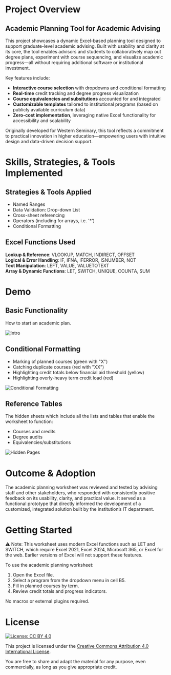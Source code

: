 # Project Overview

## Academic Planning Tool for Academic Advising
This project showcases a dynamic Excel-based planning tool designed to support graduate-level academic advising. Built with usability and clarity at its core, the tool enables advisors and students to collaboratively map out degree plans, experiment with course sequencing, and visualize academic progress—all without requiring additional software or institutional investment.

Key features include:
- **Interactive course selection** with dropdowns and conditional formatting
- **Real-time** credit tracking and degree progress visualization
- **Course equivalencies and subsitutions** accounted for and integrated
- **Customizable templates** tailored to institutional programs (based on publicly available curriculum data)
- **Zero-cost implementation**, leveraging native Excel functionality for accessibility and scalability

Originally developed for Western Seminary, this tool reflects a commitment to practical innovation in higher education—empowering users with intuitive design and data-driven decision support.

# Skills, Strategies, & Tools Implemented
## Strategies & Tools Applied
- Named Ranges
- Data Validation: Drop-down List
- Cross-sheet referencing
- Operators (including for arrays, i.e. '\*')
- Conditional Formatting

## Excel Functions Used
**Lookup & Reference**: VLOOKUP, MATCH, INDIRECT, OFFSET  
**Logical & Error Handling**: IF, IFNA, IFERROR, ISNUMBER, NOT  
**Text Manipulation**: LEFT, VALUE, VALUETOTEXT  
**Array & Dynamic Functions**: LET, SWITCH, UNIQUE, COUNTA, SUM

# Demo
## Basic Functionality
How to start an academic plan.

![Intro](https://github.com/user-attachments/assets/7098703f-75cd-4285-a34a-7145e395a176)


## Conditional Formatting
- Marking of planned courses (green with "X")
- Catching duplicate courses (red with "XX")
- Highlighting credit totals below financial aid threshold (yellow)
- Highlighting overly-heavy term credit load (red)
  
![Conditional Formatting](https://github.com/user-attachments/assets/86db6460-64aa-4ec4-b035-9c6207fc7cb6)

## Reference Tables
The hidden sheets which include all the lists and tables that enable the worksheet to function:
- Courses and credits
- Degree audits
- Equivalencies/substitutions
  
![Hidden Pages](https://github.com/user-attachments/assets/45b34423-61a7-4170-bf72-8ced5a9da6cf)

# Outcome & Adoption
The academic planning worksheet was reviewed and tested by advising staff and other stakeholders, who responded with consistently positive feedback on its usability, clarity, and practical value. It served as a functional prototype that directly informed the development of a customized, integrated solution built by the institution’s IT department.

# Getting Started
⚠️ Note: This worksheet uses modern Excel functions such as LET and SWITCH, which require Excel 2021, Excel 2024, Microsoft 365, or Excel for the web. Earlier versions of Excel will not support these features.

To use the academic planning worksheet:

1. Open the Excel file.
2. Select a program from the dropdown menu in cell B5.
3. Fill in planned courses by term.
4. Review credit totals and progress indicators.

No macros or external plugins required.

# License
[![License: CC BY 4.0](https://img.shields.io/badge/License-CC%20BY%204.0-lightgrey.svg)](https://creativecommons.org/licenses/by/4.0/)

This project is licensed under the [Creative Commons Attribution 4.0 International License](https://creativecommons.org/licenses/by/4.0/).

You are free to share and adapt the material for any purpose, even commercially, as long as you give appropriate credit.
